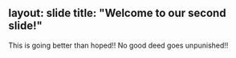 layout: slide
title: "Welcome to our second slide!"
---
This is going better than hoped!!
No good deed goes unpunished!!
